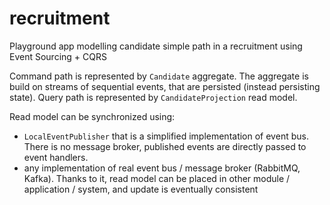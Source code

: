 # recruitment
Playground app modelling candidate simple path in a recruitment using Event Sourcing + CQRS

Command path is represented by `Candidate` aggregate. The aggregate is build on
streams of sequential events, that are persisted (instead persisting state).
Query path is represented by `CandidateProjection` read model.

Read model can be synchronized using:
- `LocalEventPublisher` that is a simplified implementation of event bus. There is no
  message broker, published events are directly passed to event handlers.
- any implementation of real event bus / message broker (RabbitMQ, Kafka).
  Thanks to it, read model can be placed in other module / application / system,
  and update is eventually consistent